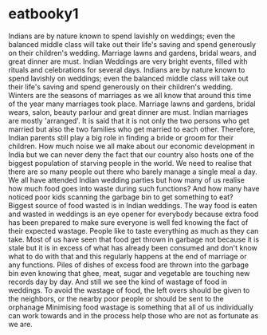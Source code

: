 # eatbooky1
Indians are by nature known to spend lavishly on weddings; even the balanced middle class will take out their life's saving and spend generously on their children's wedding. Marriage lawns and gardens, bridal wears, and great dinner are must. Indian Weddings are very bright events, filled with rituals and celebrations for several days. Indians are by nature known to spend lavishly on weddings; even the balanced middle class will take out their life's saving and spend generously on their children's wedding. Winters are the seasons of marriages as we all know that around this time of the year many marriages took place. Marriage lawns and gardens, bridal wears, salon, beauty parlour and great dinner are must. Indian marriages are mostly 'arranged'. It is said that it is not only the two persons who get married but also the two families who get married to each other. Therefore, Indian parents still play a big role in finding a bride or groom for their children. How much noise we all make about our economic development in India but we can never deny the fact that our country also hosts one of the biggest population of starving people in the world. We need to realise that there are so many people out there who barely manage a single meal a day. We all have attended Indian wedding parties but how many of us realise how much food goes into waste during such functions? And how many have noticed poor kids scanning the garbage bin to get something to eat? Biggest source of food wasted is in Indian weddings. The way food is eaten and wasted in weddings is an eye opener for everybody because extra food has been prepared to make sure everyone is well fed knowing the fact of their expected wastage. People like to taste everything as much as they can take. Most of us have seen that food get thrown in garbage not because it is stale but it is in excess of what has already been consumed and don't know what to do with that and this regularly happens at the end of marriage or any functions. Piles of dishes of excess food are thrown into the garbage bin even knowing that ghee, meat, sugar and vegetable are touching new records day by day. And still we see the kind of wastage of food in weddings. To avoid the wastage of food, the left overs should be given to the neighbors, or the nearby poor people or should be sent to the orphanage Minimising food wastage is something that all of us individually can work towards and in the process help those who are not as fortunate as we are.
